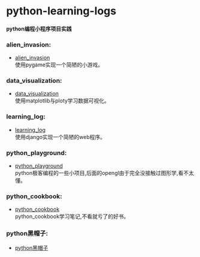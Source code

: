# python-learning-logs
 
#### python编程小程序项目实践

### alien_invasion:
* [alien_invasion](/alien_invasion/)<br>使用pygame实现一个简陋的小游戏。
### data_visualization:
* [data_visualization](/data_visualization/)<br>使用matplotlib与ploty学习数据可视化。
### learning_log:
* [learning_log](/learning_log/)<br>使用django实现一个简陋的web程序。
### python_playground:
* [python_playground](/python_playground/)<br>python极客编程的一些小项目,后面的opengl由于完全没接触过图形学,看不太懂。
### python_cookbook:
* [python_cookbook](/python_cookbook/)<br>python_cookbook学习笔记,不看就亏了的好书。
### python黑帽子:
* [python黑帽子](/python黑帽子/)